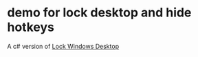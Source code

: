 # demo for lock desktop and hide hotkeys

A c# version of [Lock Windows Desktop](https://www.codeproject.com/Articles/7392/Lock-Windows-Desktop)